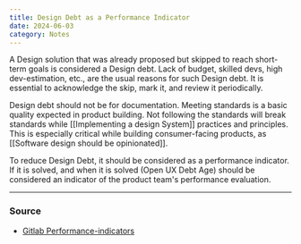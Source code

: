 ```yaml
---
title: Design Debt as a Performance Indicator
date: 2024-06-03
category: Notes
---
```


A Design solution that was already proposed but skipped to reach short-term goals is considered a Design debt. Lack of budget, skilled devs, high dev-estimation, etc., are the usual reasons for such Design debt. It is essential to acknowledge the skip, mark it, and review it periodically. 

Design debt should not be for documentation. Meeting standards is a basic quality expected in product building. Not following the standards will break standards while [[Implementing a design System]] practices and principles. This is especially critical while building consumer-facing products, as [[Software design should be opinionated]].

To reduce Design Debt, it should be considered as a performance indicator. If it is solved, and when it is solved (Open UX Debt Age) should be considered an indicator of the product team's performance evaluation.

---
### Source
- [Gitlab Performance-indicators](https://about.gitlab.com/handbook/engineering/ux/performance-indicators/#ux-debt)